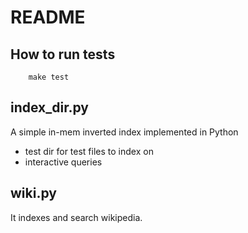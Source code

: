 # README

## How to run tests

```
    make test
```

## index_dir.py
A simple in-mem inverted index implemented in Python
* test dir for test files to index on
* interactive queries


## wiki.py
It indexes and search wikipedia.


